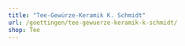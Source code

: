 ```yaml
---
title: "Tee-Gewürze-Keramik K. Schmidt"
url: /goettingen/tee-gewuerze-keramik-k-schmidt/
shop: Tee
---
```

